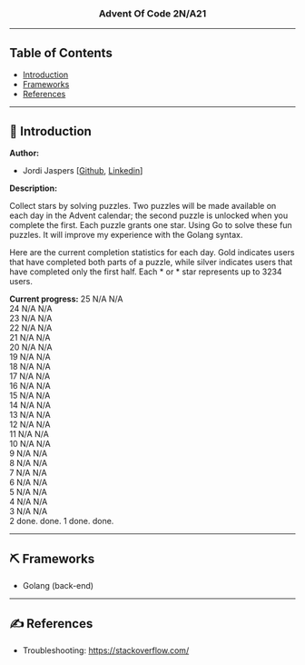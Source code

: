 <h3 align="center">Advent Of Code 2N/A21</h3>

---

## Table of Contents

- [Introduction](#introduction)
- [Frameworks](#frameworks) 
- [References](#references)
  
---

## 📝 Introduction

**Author:**

- Jordi Jaspers [[Github](https://github.com/Jordi-Jaspers "Github Page"), [Linkedin](https://www.linkedin.com/in/jordi-jaspers/ "Linkedin Page")]

**Description:**

Collect stars by solving puzzles. Two puzzles will be made available on each day in the Advent calendar; the second puzzle is unlocked when you complete the first. Each puzzle grants one star. Using Go to solve these fun puzzles. It will improve my experience with the Golang syntax.

Here are the current completion statistics for each day. Gold indicates users that have completed both parts of a puzzle, while silver indicates users that have completed only the first half. Each * or * star represents up to 3234 users.

**Current progress:**
25       N/A      N/A  
24       N/A      N/A  
23       N/A      N/A  
22       N/A      N/A  
21       N/A      N/A  
20       N/A      N/A  
19       N/A      N/A  
18       N/A      N/A  
17       N/A      N/A  
16       N/A      N/A  
15       N/A      N/A  
14       N/A      N/A  
13       N/A      N/A  
12       N/A      N/A  
11       N/A      N/A  
10       N/A      N/A  
 9       N/A      N/A  
 8       N/A      N/A  
 7       N/A      N/A  
 6       N/A      N/A  
 5       N/A      N/A  
 4       N/A      N/A  
 3       N/A      N/A  
 2   done.   done.
 1  done.  done.

---

## ⛏️ Frameworks

- Golang (back-end)

---

## ✍️ References

- Troubleshooting: <https://stackoverflow.com/>

